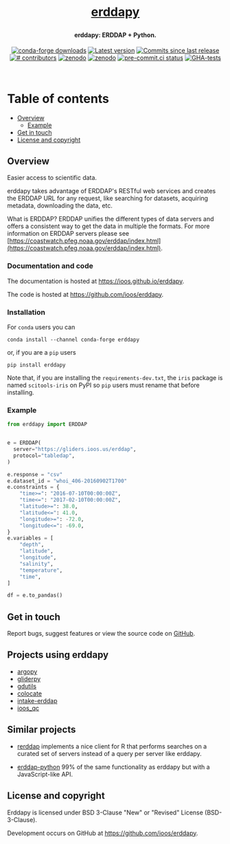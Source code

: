 <h1 align="center" style="margin:1em;">
  <a href="https://ioos.github.io/erddapy/">erddapy</a>
</h1>

<h4 align="center">
erddapy: ERDDAP + Python.
</h4>

<p align="center">
<a href="https://anaconda.org/conda-forge/erddapy">
<img src="https://img.shields.io/conda/dn/conda-forge/erddapy.svg"
 alt="conda-forge downloads" /></a>
<a href="https://github.com/ioos/erddapy/releases">
<img src="https://img.shields.io/github/tag/ioos/erddapy.svg"
 alt="Latest version" /></a>
<a href="https://github.com/ioos/erddapy/commits/main">
<img src="https://img.shields.io/github/commits-since/ioos/erddapy/latest.svg"
 alt="Commits since last release" /></a>
<a href="https://github.com/ioos/erddapy/graphs/contributors">
<img src="https://img.shields.io/github/contributors/ioos/erddapy.svg"
 alt="# contributors" /></a>
<a href="https://zenodo.org/badge/latestdoi/104919828">
<img src="https://zenodo.org/badge/104919828.svg"
 alt="zenodo" /></a>
<a href="https://pypi.org/project/erddapy">
<img src="https://img.shields.io/pypi/pyversions/erddapy.svg"
 alt="zenodo" /></a>
<a href="https://results.pre-commit.ci/latest/github/ioos/erddapy/main">
<img src="https://results.pre-commit.ci/badge/github/ioos/erddapy/main.svg"
 alt="pre-commit.ci status" /></a>
 
 <a href="https://github.com/ioos/erddapy/actions">
<img src="https://github.com/ioos/erddapy/actions/workflows/tests.yml/badge.svg"
 alt="GHA-tests" /></a>
 

</p>

<br>



# Table of contents

<!-- toc -->

- [Overview](#overview)
  - [Example](#example)
- [Get in touch](#get-in-touch)
- [License and copyright](#license-and-copyright)

<!-- tocstop -->


## Overview

Easier access to scientific data.

erddapy takes advantage of ERDDAP's RESTful web services and creates the ERDDAP URL for any request,
like searching for datasets, acquiring metadata, downloading the data, etc.

What is ERDDAP?
ERDDAP unifies the different types of data servers and offers a consistent way to get the data in multiple the formats.
For more information on ERDDAP servers please see [https://coastwatch.pfeg.noaa.gov/erddap/index.html](https://coastwatch.pfeg.noaa.gov/erddap/index.html).

### Documentation and code

The documentation is hosted at <https://ioos.github.io/erddapy>.

The code is hosted at <https://github.com/ioos/erddapy>.

### Installation

For `conda` users you can

```shell
conda install --channel conda-forge erddapy
```

or, if you are a `pip` users

```shell
pip install erddapy
```

Note that, if you are installing the `requirements-dev.txt`, the `iris` package
is named `scitools-iris` on PyPI so `pip` users must rename that before installing.

### Example

```python
from erddapy import ERDDAP


e = ERDDAP(
  server="https://gliders.ioos.us/erddap",
  protocol="tabledap",
)

e.response = "csv"
e.dataset_id = "whoi_406-20160902T1700"
e.constraints = {
    "time>=": "2016-07-10T00:00:00Z",
    "time<=": "2017-02-10T00:00:00Z",
    "latitude>=": 38.0,
    "latitude<=": 41.0,
    "longitude>=": -72.0,
    "longitude<=": -69.0,
}
e.variables = [
    "depth",
    "latitude",
    "longitude",
    "salinity",
    "temperature",
    "time",
]

df = e.to_pandas()
```


## Get in touch

Report bugs, suggest features or view the source code on [GitHub](https://github.com/ioos/erddapy/issues).

## Projects using erddapy

- [argopy](https://github.com/euroargodev/argopy)
- [gliderpy](https://github.com/ioos/gliderpy)
- [gdutils](https://github.com/kerfoot/gdutils)
- [colocate](https://github.com/ioos/colocate)
- [intake-erddap](https://github.com/jmunroe/intake-erddap)
- [ioos_qc](https://github.com/ioos/ioos_qc)

## Similar projects

- [rerddap](https://cran.r-project.org/web/packages/rerddap) implements a nice client for R that performs searches on a curated set of servers instead of a query per server like erddapy.

- [erddap-python](https://github.com/hmedrano/erddap-python) 99% of the same functionality as erddapy but with a JavaScript-like API.

## License and copyright

Erddapy is licensed under BSD 3-Clause "New" or "Revised" License (BSD-3-Clause).

Development occurs on GitHub at <https://github.com/ioos/erddapy>.
